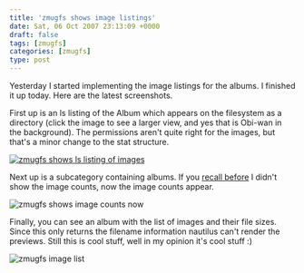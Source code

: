 ```yaml
---
title: 'zmugfs shows image listings'
date: Sat, 06 Oct 2007 23:13:09 +0000
draft: false
tags: [zmugfs]
categories: [zmugfs]
type: post
---
```


Yesterday I started implementing the image listings for the albums. I finished it up today. Here are the latest screenshots.

First up is an ls listing of the Album which appears on the filesystem as a directory (click the image to see a larger view, and yes that is Obi-wan in the background). The permissions aren't quite right for the images, but that's a minor change to the stat structure.

[![zmugfs shows ls listing of images](http://zeusville.files.wordpress.com/2007/10/zmugfs_ls_imgs.png)](http://zeusville.files.wordpress.com/2007/10/zmugfs_ls_imgs.png "zmugfs shows ls listing of images")

Next up is a subcategory containing albums. If you [recall before](http://zeusville.wordpress.com/2007/10/03/zmugfs-via-nautilus-part-2/) I didn't show the image counts, now the image counts appear.

![zmugfs shows image counts now](http://zeusville.files.wordpress.com/2007/10/zmugfs_naut_cat_imgcnt.png)

Finally, you can see an album with the list of images and their file sizes. Since this only returns the filename information nautilus can't render the previews. Still this is cool stuff, well in my opinion it's cool stuff :)

![zmugfs image list](http://zeusville.files.wordpress.com/2007/10/zmugfs_naut_imglist.png)